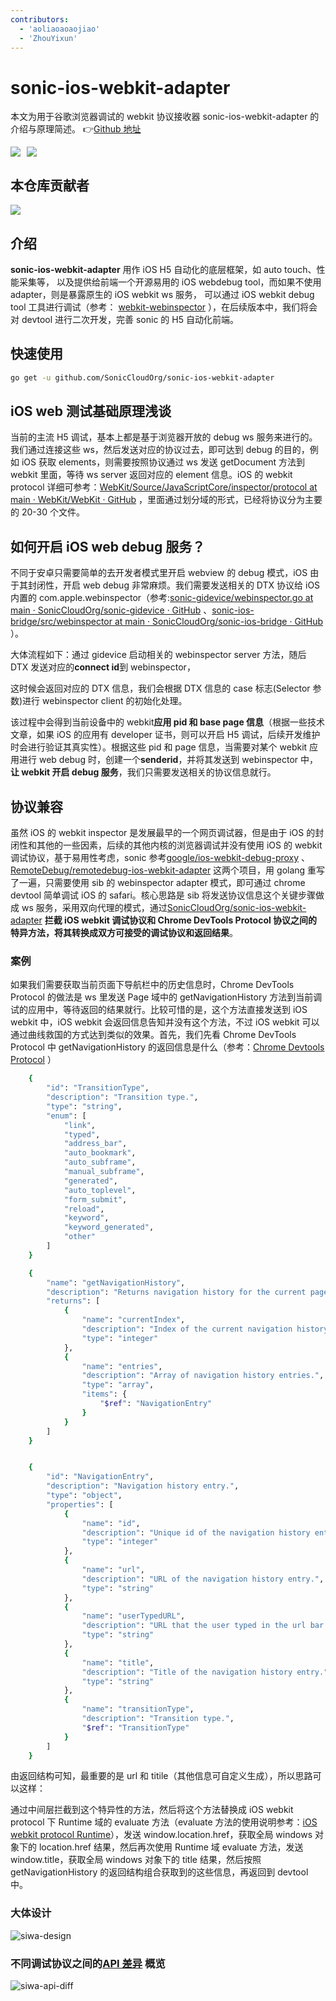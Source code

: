 ```yaml
---
contributors:
  - 'aoliaoaoaojiao'
  - 'ZhouYixun'
---
```


# sonic-ios-webkit-adapter

本文为用于谷歌浏览器调试的 webkit 协议接收器 sonic-ios-webkit-adapter 的介绍与原理简述。 👉[Github 地址](https://github.com/SonicCloudOrg/sonic-ios-webkit-adapter)

<div style="display: flex">
<img src="https://img.shields.io/github/stars/SonicCloudOrg/sonic-ios-webkit-adapter?style=social">
<img style="margin-left:10px" src="https://img.shields.io/github/forks/SonicCloudOrg/sonic-ios-webkit-adapter?style=social">
</div>

## 本仓库贡献者

<a href="https://github.com/SonicCloudOrg/sonic-ios-webkit-adapter/graphs/contributors">
  <img src="https://contrib.rocks/image?repo=SonicCloudOrg/sonic-ios-webkit-adapter" />
</a>

## 介绍

**sonic-ios-webkit-adapter** 用作 iOS H5 自动化的底层框架，如 auto touch、性能采集等，
以及提供给前端一个开源易用的 iOS webdebug tool，而如果不使用 adapter，则是暴露原生的 iOS webkit ws 服务，
可以通过 iOS webkit debug tool 工具进行调试（参考： [webkit-webinspector](https://github.com/p0358/webkit-webinspector) ），在后续版本中，我们将会对 devtool 进行二次开发，完善 sonic 的 H5 自动化前端。

## 快速使用

```bash
go get -u github.com/SonicCloudOrg/sonic-ios-webkit-adapter
```

## iOS web 测试基础原理浅谈

当前的主流 H5 调试，基本上都是基于浏览器开放的 debug ws 服务来进行的。我们通过连接这些 ws，然后发送对应的协议过去，即可达到 debug 的目的，例如 iOS 获取 elements，则需要按照协议通过 ws 发送 getDocument 方法到 webkit 里面，等待 ws server 返回对应的 element 信息。iOS 的 webkit protocol 详细可参考：[WebKit/Source/JavaScriptCore/inspector/protocol at main · WebKit/WebKit · GitHub](https://github.com/WebKit/webkit/tree/main/Source/JavaScriptCore/inspector/protocol) ，里面通过划分域的形式，已经将协议分为主要的 20-30 个文件。

## 如何开启 iOS web debug 服务？

不同于安卓只需要简单的去开发者模式里开启 webview 的 debug 模式，iOS 由于其封闭性，开启 web debug 非常麻烦。我们需要发送相关的 DTX 协议给 iOS 内置的 com.apple.webinspector（参考:[sonic-gidevice/webinspector.go at main · SonicCloudOrg/sonic-gidevice · GitHub](https://github.com/SonicCloudOrg/sonic-gidevice/blob/main/webinspector.go) 、[sonic-ios-bridge/src/webinspector at main · SonicCloudOrg/sonic-ios-bridge · GitHub](https://github.com/SonicCloudOrg/sonic-ios-bridge/tree/main/src/webinspector) ）。

大体流程如下：通过 gidevice 启动相关的 webinspector server 方法，随后 DTX 发送对应的**connect id**到 webinspector，

这时候会返回对应的 DTX 信息，我们会根据 DTX 信息的 case 标志(Selector 参数)进行 webinspector client 的初始化处理。

该过程中会得到当前设备中的 webkit**应用 pid 和 base page 信息**（根据一些技术文章，如果 iOS 的应用有 developer 证书，则可以开启 H5 调试，后续开发维护时会进行验证其真实性）。根据这些 pid 和 page 信息，当需要对某个 webkit 应用进行 web debug 时，创建一个**senderid**，并将其发送到 webinspector 中，**让 webkit 开启 debug 服务**，我们只需要发送相关的协议信息就行。

## 协议兼容

虽然 iOS 的 webkit inspector 是发展最早的一个网页调试器，但是由于 iOS 的封闭性和其他的一些因素，后续的其他内核的浏览器调试并没有使用 iOS 的 webkit 调试协议，基于易用性考虑，sonic 参考[google/ios-webkit-debug-proxy](https://github.com/google/ios-webkit-debug-proxy) 、[RemoteDebug/remotedebug-ios-webkit-adapter](https://github.com/RemoteDebug/remotedebug-ios-webkit-adapter) 这两个项目，用 golang 重写了一遍，只需要使用 sib 的 webinspector adapter 模式，即可通过 chrome devtool 简单调试 iOS 的 safari。核心思路是 sib 将发送协议信息这个关键步骤做成 ws 服务，采用双向代理的模式，通过[SonicCloudOrg/sonic-ios-webkit-adapter](https://github.com/SonicCloudOrg/sonic-ios-webkit-adapter) **拦截 iOS webkit 调试协议和 Chrome DevTools Protocol 协议之间的特异方法，将其转换成双方可接受的调试协议和返回结果**。

### 案例

如果我们需要获取当前页面下导航栏中的历史信息时，Chrome DevTools Protocol 的做法是 ws 里发送 Page 域中的 getNavigationHistory 方法到当前调试的应用中，等待返回的结果就行。比较可惜的是，这个方法直接发送到 iOS webkit 中，iOS webkit 会返回信息告知并没有这个方法，不过 iOS webkit 可以通过曲线救国的方式达到类似的效果。首先，我们先看 Chrome DevTools Protocol 中 getNavigationHistory 的返回信息是什么（参考：[Chrome Devtools Protocol](https://github.com/ChromeDevTools/devtools-protocol/blob/master/json/browser_protocol.json) ）

```bash
    {
        "id": "TransitionType",
        "description": "Transition type.",
        "type": "string",
        "enum": [
            "link",
            "typed",
            "address_bar",
            "auto_bookmark",
            "auto_subframe",
            "manual_subframe",
            "generated",
            "auto_toplevel",
            "form_submit",
            "reload",
            "keyword",
            "keyword_generated",
            "other"
        ]
    }

    {
        "name": "getNavigationHistory",
        "description": "Returns navigation history for the current page.",
        "returns": [
            {
                "name": "currentIndex",
                "description": "Index of the current navigation history entry.",
                "type": "integer"
            },
            {
                "name": "entries",
                "description": "Array of navigation history entries.",
                "type": "array",
                "items": {
                    "$ref": "NavigationEntry"
                }
            }
        ]
    }


    {
        "id": "NavigationEntry",
        "description": "Navigation history entry.",
        "type": "object",
        "properties": [
            {
                "name": "id",
                "description": "Unique id of the navigation history entry.",
                "type": "integer"
            },
            {
                "name": "url",
                "description": "URL of the navigation history entry.",
                "type": "string"
            },
            {
                "name": "userTypedURL",
                "description": "URL that the user typed in the url bar.",
                "type": "string"
            },
            {
                "name": "title",
                "description": "Title of the navigation history entry.",
                "type": "string"
            },
            {
                "name": "transitionType",
                "description": "Transition type.",
                "$ref": "TransitionType"
            }
        ]
    }
```

由返回结构可知，最重要的是 url 和 titile（其他信息可自定义生成），所以思路可以这样：

通过中间层拦截到这个特异性的方法，然后将这个方法替换成 iOS webkit protocol 下 Runtime 域的 evaluate 方法（evaluate 方法的使用说明参考：[iOS webkit protocol Runtime](https://github.com/WebKit/WebKit/blob/main/Source/JavaScriptCore/inspector/protocol/Runtime.json)），发送 window.location.href，获取全局 windows 对象下的 location.href 结果，然后再次使用 Runtime 域 evaluate 方法，发送 window.title，获取全局 windows 对象下的 title 结果，然后按照 getNavigationHistory 的返回结构组合获取到的这些信息，再返回到 devtool 中。

### 大体设计

![siwa-design](./images/siwa-design.png)

### 不同调试协议之间的[API 差异](http://compatibility.remotedebug.org/) 概览

![siwa-api-diff](./images/siwa-api-diff.png)
